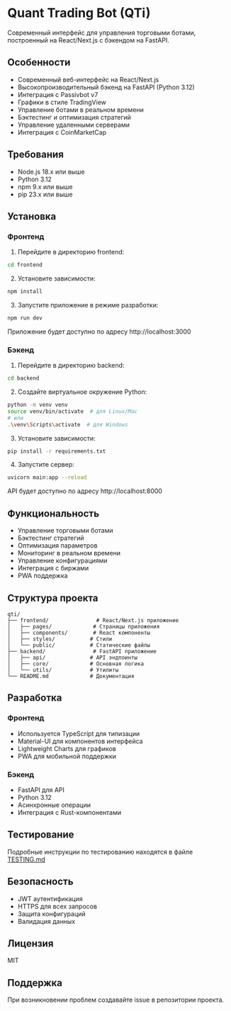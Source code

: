 # Quant Trading Bot (QTi)

Современный интерфейс для управления торговыми ботами, построенный на React/Next.js с бэкендом на FastAPI.

## Особенности

- Современный веб-интерфейс на React/Next.js
- Высокопроизводительный бэкенд на FastAPI (Python 3.12)
- Интеграция с Passivbot v7
- Графики в стиле TradingView
- Управление ботами в реальном времени
- Бэктестинг и оптимизация стратегий
- Управление удаленными серверами
- Интеграция с CoinMarketCap

## Требования

- Node.js 18.x или выше
- Python 3.12
- npm 9.x или выше
- pip 23.x или выше

## Установка

### Фронтенд

1. Перейдите в директорию frontend:
```bash
cd frontend
```

2. Установите зависимости:
```bash
npm install
```

3. Запустите приложение в режиме разработки:
```bash
npm run dev
```

Приложение будет доступно по адресу http://localhost:3000

### Бэкенд

1. Перейдите в директорию backend:
```bash
cd backend
```

2. Создайте виртуальное окружение Python:
```bash
python -m venv venv
source venv/bin/activate  # для Linux/Mac
# или
.\venv\Scripts\activate  # для Windows
```

3. Установите зависимости:
```bash
pip install -r requirements.txt
```

4. Запустите сервер:
```bash
uvicorn main:app --reload
```

API будет доступно по адресу http://localhost:8000

## Функциональность

- Управление торговыми ботами
- Бэктестинг стратегий
- Оптимизация параметров
- Мониторинг в реальном времени
- Управление конфигурациями
- Интеграция с биржами
- PWA поддержка

## Структура проекта

```
qti/
├── frontend/               # React/Next.js приложение
│   ├── pages/             # Страницы приложения
│   ├── components/        # React компоненты
│   ├── styles/           # Стили
│   └── public/           # Статические файлы
├── backend/               # FastAPI приложение
│   ├── api/              # API эндпоинты
│   ├── core/             # Основная логика
│   └── utils/            # Утилиты
└── README.md             # Документация
```

## Разработка

### Фронтенд

- Используется TypeScript для типизации
- Material-UI для компонентов интерфейса
- Lightweight Charts для графиков
- PWA для мобильной поддержки

### Бэкенд

- FastAPI для API
- Python 3.12
- Асинхронные операции
- Интеграция с Rust-компонентами

## Тестирование

Подробные инструкции по тестированию находятся в файле [TESTING.md](frontend/TESTING.md)

## Безопасность

- JWT аутентификация
- HTTPS для всех запросов
- Защита конфигураций
- Валидация данных

## Лицензия

MIT

## Поддержка

При возникновении проблем создавайте issue в репозитории проекта. 